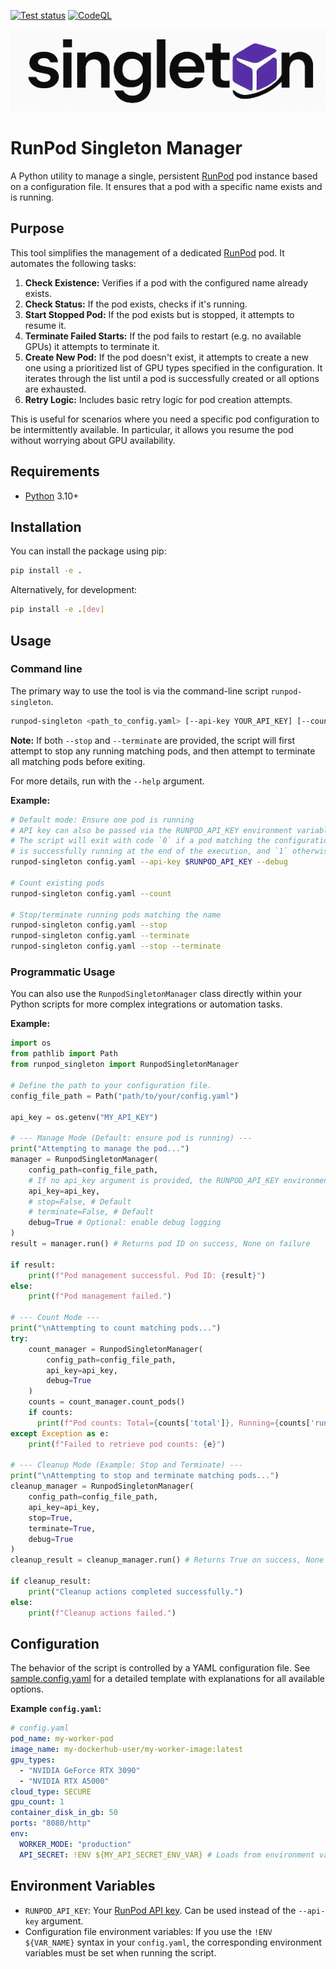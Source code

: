 [![Test status](https://github.com/apartmentlines/runpod-singleton/actions/workflows/python-app.yml/badge.svg)](https://github.com/apartmentlines/runpod-singleton/actions/workflows/python-app.yml)
[![CodeQL](https://github.com/apartmentlines/runpod-singleton/actions/workflows/github-code-scanning/codeql/badge.svg)](https://github.com/apartmentlines/runpod-singleton/actions/workflows/github-code-scanning/codeql)

<div align="center">
  <img src="logo.png" alt="runpod-singleton logo">
</div>

# RunPod Singleton Manager

A Python utility to manage a single, persistent [RunPod](https://www.runpod.io) pod instance based on a configuration file. It ensures that a pod with a specific name exists and is running.

## Purpose

This tool simplifies the management of a dedicated [RunPod](https://www.runpod.io) pod. It automates the following tasks:

1. **Check Existence:** Verifies if a pod with the configured name already exists.
2. **Check Status:** If the pod exists, checks if it's running.
3. **Start Stopped Pod:** If the pod exists but is stopped, it attempts to resume it.
4. **Terminate Failed Starts:** If the pod fails to restart (e.g. no available GPUs) it attempts to terminate it.
4. **Create New Pod:** If the pod doesn't exist, it attempts to create a new one using a prioritized list of GPU types specified in the configuration. It iterates through the list until a pod is successfully created or all options are exhausted.
5. **Retry Logic:** Includes basic retry logic for pod creation attempts.

This is useful for scenarios where you need a specific pod configuration to be intermittently available. In particular, it allows you resume the pod without worrying about GPU availability.

## Requirements

* [Python](https://www.python.org) 3.10+

## Installation

You can install the package using pip:

```bash
pip install -e .
```

Alternatively, for development:

```bash
pip install -e .[dev]
```

## Usage

### Command line

The primary way to use the tool is via the command-line script `runpod-singleton`.

```bash
runpod-singleton <path_to_config.yaml> [--api-key YOUR_API_KEY] [--count | --stop --terminate] [--debug]
```

**Note:** If both `--stop` and `--terminate` are provided, the script will first attempt to stop any running matching pods, and then attempt to terminate all matching pods before exiting.

For more details, run with the `--help` argument.


**Example:**

```bash
# Default mode: Ensure one pod is running
# API key can also be passed via the RUNPOD_API_KEY environment variable.
# The script will exit with code `0` if a pod matching the configuration
# is successfully running at the end of the execution, and `1` otherwise.
runpod-singleton config.yaml --api-key $RUNPOD_API_KEY --debug

# Count existing pods
runpod-singleton config.yaml --count

# Stop/terminate running pods matching the name
runpod-singleton config.yaml --stop
runpod-singleton config.yaml --terminate
runpod-singleton config.yaml --stop --terminate
```


### Programmatic Usage

You can also use the `RunpodSingletonManager` class directly within your Python scripts for more complex integrations or automation tasks.

**Example:**

```python
import os
from pathlib import Path
from runpod_singleton import RunpodSingletonManager

# Define the path to your configuration file.
config_file_path = Path("path/to/your/config.yaml")

api_key = os.getenv("MY_API_KEY")

# --- Manage Mode (Default: ensure pod is running) ---
print("Attempting to manage the pod...")
manager = RunpodSingletonManager(
    config_path=config_file_path,
    # If no api_key argument is provided, the RUNPOD_API_KEY environment variable will be used.
    api_key=api_key,
    # stop=False, # Default
    # terminate=False, # Default
    debug=True # Optional: enable debug logging
)
result = manager.run() # Returns pod ID on success, None on failure

if result:
    print(f"Pod management successful. Pod ID: {result}")
else:
    print(f"Pod management failed.")

# --- Count Mode ---
print("\nAttempting to count matching pods...")
try:
    count_manager = RunpodSingletonManager(
        config_path=config_file_path,
        api_key=api_key,
        debug=True
    )
    counts = count_manager.count_pods()
    if counts:
      print(f"Pod counts: Total={counts['total']}, Running={counts['running']}")
except Exception as e:
    print(f"Failed to retrieve pod counts: {e}")

# --- Cleanup Mode (Example: Stop and Terminate) ---
print("\nAttempting to stop and terminate matching pods...")
cleanup_manager = RunpodSingletonManager(
    config_path=config_file_path,
    api_key=api_key,
    stop=True,
    terminate=True,
    debug=True
)
cleanup_result = cleanup_manager.run() # Returns True on success, None on failure

if cleanup_result:
    print("Cleanup actions completed successfully.")
else:
    print(f"Cleanup actions failed.")
```


## Configuration

The behavior of the script is controlled by a YAML configuration file. See [sample.config.yaml](sample.config.yaml) for a detailed template with explanations for all available options.

**Example `config.yaml`:**

```yaml
# config.yaml
pod_name: my-worker-pod
image_name: my-dockerhub-user/my-worker-image:latest
gpu_types:
  - "NVIDIA GeForce RTX 3090"
  - "NVIDIA RTX A5000"
cloud_type: SECURE
gpu_count: 1
container_disk_in_gb: 50
ports: "8080/http"
env:
  WORKER_MODE: "production"
  API_SECRET: !ENV ${MY_API_SECRET_ENV_VAR} # Loads from environment variable
```

## Environment Variables

*   `RUNPOD_API_KEY`: Your [RunPod API key](https://www.runpod.io/console/user/settings). Can be used instead of the `--api-key` argument.
*   Configuration file environment variables: If you use the `!ENV ${VAR_NAME}` syntax in your `config.yaml`, the corresponding environment variables must be set when running the script.
